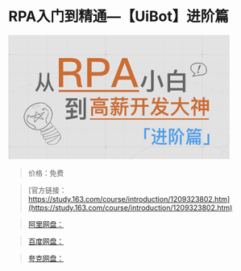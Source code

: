 # RPA入门到精通—【UiBot】进阶篇

![img](../../../assets/study163/free/fbaaef9409284dafa2ddddbe0d617e1b.png)

> 价格：免费

> [官方链接：https://study.163.com/course/introduction/1209323802.htm](https://study.163.com/course/introduction/1209323802.htm)

> [阿里网盘：]()

> [百度网盘：]()

> [夸克网盘：]()
